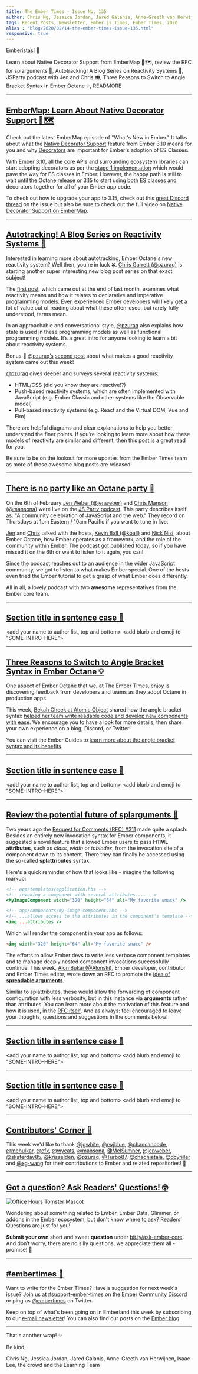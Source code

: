 ```yaml
---
title: The Ember Times - Issue No. 135
author: Chris Ng, Jessica Jordan, Jared Galanis, Anne-Greeth van Herwijnen, Isaac Lee, the crowd
tags: Recent Posts, Newsletter, Ember.js Times, Ember Times, 2020
alias : "blog/2020/02/14-the-ember-times-issue-135.html"
responsive: true
---
```


<SAYING-HELLO-IN-YOUR-FAVORITE-LANGUAGE> Emberistas! 🐹

<SOME-INTRO-HERE-TO-KEEP-THEM-SUBSCRIBERS-READING>
Learn about Native Decorator Support from EmberMap 🐹🗺️,
review the RFC for splarguments 💖,
Autotracking! A Blog Series on Reactivity Systems 🤖,
JSParty podcast with Jen and Chris 📻,
Three Reasons to Switch to Angle Bracket Syntax in Ember Octane 💡,
READMORE

---

## [EmberMap: Learn About Native Decorator Support 🐹🗺️](https://twitter.com/ember_map/status/1225464396471787525)

Check out the latest EmberMap episode of "What's New in Ember." It talks about what the [Native Decorator Support](https://emberjs.github.io/rfcs/0440-decorator-support.html) feature from Ember 3.10 means for you and why [Decorators](https://emberjs.github.io/rfcs/0408-decorators.html) are important for Ember's adoption of ES Classes.

With Ember 3.10, all the core APIs and surrounding ecosystem libraries can start adopting decorators as per the [stage 1 implementation](https://github.com/tc39/proposal-decorators) which would pave the way for ES classes in Ember. However, the happy path is still to wait until [the Octane release or 3.15](https://blog.emberjs.com/2019/12/20/ember-3-15-released.html) to start using both ES classes and decorators together for all of your Ember app code.

To check out how to upgrade your app to 3.15, check out this [great Discord thread](https://discuss.emberjs.com/t/question-about-the-native-decorator-support-feature/17474) on the issue but also be sure to check out the full video on [Native Decorator Support on EmberMap](https://embermap.com/topics/what-s-new-in-ember/native-decorator-support-3-10).

---

## [Autotracking! A Blog Series on Reactivity Systems 🤖](https://www.pzuraq.com/thinking-with-autotracking-what-makes-a-good-reactive-system/)

Interested in learning more about autotracking, Ember Octane's new reactivity system? Well then, you're in luck 🍀. [Chris Garrett (@pzuraq)](https://github.com/pzuraq) is starting another super interesting new blog post series on that exact subject!

The [first post](https://www.pzuraq.com/thinking-with-autotracking-what-makes-a-good-reactive-system/), which came out at the end of last month, examines what reactivity means and how it relates to declarative and imperative programming models. Even experienced Ember developers will likely get a lot of value out of reading about what these often-used, but rarely fully understood, terms mean. 

In an approachable and conversational style, [@pzuraq](https://github.com/pzuraq) also explains how state is used in these programming models as well as functional programming models. It’s a great intro for anyone looking to learn a bit about reactivity systems.

Bonus 🎉 [@pzuraq’s](https://github.com/pzuraq) [second post](https://www.pzuraq.com/thinking-with-autotracking-what-makes-a-good-reactive-system/) about what makes a good reactivity system came out this week!

[@pzuraq](https://github.com/pzuraq) dives deeper and surveys several reactivity systems:

- HTML/CSS (did you know they are reactive!?)
- Push-based reactivity systems, which are often implemented with JavaScript (e.g. Ember Classic and other systems like the Observable model)
- Pull-based reactivity systems (e.g. React and the Virtual DOM, Vue and Elm)

There are helpful diagrams and clear explanations to help you better understand the finer points. If you’re looking to learn more about how these models of reactivity are similar and different, then this post is a great read for you.

Be sure to be on the lookout for more updates from the Ember Times team as more of these awesome blog posts are released!

---

## [There is no party like an Octane party 🎊](https://changelog.com/jsparty/114)

On the 6th of February [Jen Weber (@jenweber)](https://github.com/jenweber) and [Chris Manson (@mansona)](https://github.com/mansona) were live on the [JS Party podcast](https://changelog.com/jsparty/114). This party describes itself as: "A community celebration of JavaScript and the web." They record on Thursdays at 1pm Eastern / 10am Pacific if you want to tune in live.

<!--alex ignore hostesses-hosts ball-->
[Jen](https://github.com/jenweber) and [Chris](https://github.com/mansona) talked with the hosts, [Kevin Ball (@kball)](https://github.com/kball) and [Nick Nisi](https://nicknisi.com/), about Ember Octane, how Ember operates as a framework, and the role of the community within Ember. The [podcast](https://changelog.com/jsparty/114) got published today, so if you have missed it on the 6th or want to listen to it again, you can!

<!--alex ignore hostesses-hosts special-->
Since the podcast reaches out to an audience in the wider JavaScript community, we got to listen to what makes Ember special. One of the hosts even tried the Ember tutorial to get a grasp of what Ember does differently.

All in all, a lovely podcast with two **awesome** representatives from the Ember core team. 

---

## [Section title in sentence case 🐹](#section-url)

<change section title emoji>
<consider adding some bold to your paragraph>

<add your name to author list, top and bottom>
<add blurb and emoji to "SOME-INTRO-HERE">

---

## [Three Reasons to Switch to Angle Bracket Syntax in Ember Octane 💡](https://spin.atomicobject.com/2020/02/12/ember-angle-bracket-syntax/)

One aspect of Ember Octane that we, at The Ember Times, enjoy is discovering feedback from developers and teams as they adopt Octane in production apps.

This week, [Bekah Cheek at Atomic Object](https://atomicobject.com/team/bekah-cheek) shared how the angle bracket syntax [helped her team write readable code and develop new components with ease](https://spin.atomicobject.com/2020/02/12/ember-angle-bracket-syntax/). We encourage you to have a look for more details, then share your own experience on a blog, Discord, or Twitter!

You can visit the Ember Guides to [learn more about the angle bracket syntax and its benefits](https://guides.emberjs.com/release/upgrading/current-edition/templates/).

---

## [Section title in sentence case 🐹](#section-url)

<change section title emoji>
<consider adding some bold to your paragraph>

<add your name to author list, top and bottom>
<add blurb and emoji to "SOME-INTRO-HERE">

---

## [Review the potential future of splarguments 💖](https://github.com/emberjs/rfcs/pull/593)


Two years ago the [Request for Comments (RFC) #311](https://emberjs.github.io/rfcs/0311-angle-bracket-invocation.html#html-attributes) made quite a splash: Besides an entirely new invocation syntax for Ember components, it suggested a novel feature that allowed Ember users to pass **HTML attributes**, such as _class_, _width_ or _tabindex_, from the invocation site of a component down to its content. There they can finally be accessed using the so-called **splattributes** syntax.

Here's a quick reminder of how that looks like - imagine the following markup:

```handlebars
<!-- app/templates/application.hbs -->
<!-- invoking a component with several attributes.... -->
<MyImageComponent width="320" height="64" alt="My favorite snack" />
```

```handlebars
<!-- app/components/my-image-component.hbs -->
<!-- ...allows access to the attributes in the component's template -->
<img ...attributes />
```

Which will render the component in your app as follows:

```html
<img width="320" height="64" alt="My favorite snacc" />
```

The efforts to allow Ember devs to write less verbose component templates and to manage deeply nested component invocations successfully continue. This week, [Alon Bukai (@Alonski)](https://github.com/Alonski), Ember developer, contributor and Ember Times editor, wrote down an RFC to promote the [idea of **spreadable arguments**](https://github.com/emberjs/rfcs/blob/1c90e48eeec9a990627a6ce1e9f70391ba95bbb7/text/0000-spreadable-arguments.md).

Similar to splattributes, these would allow the forwarding of component configuration with less verbosity, but in this instance via **arguments** rather than attributes. You can learn more about the motivation of this feature and how it is used, in the [RFC itself](https://github.com/emberjs/rfcs/pull/593). And as always: feel encouraged to leave your thoughts, questions and suggestions in the comments below!

---

## [Section title in sentence case 🐹](#section-url)

<change section title emoji>
<consider adding some bold to your paragraph>

<add your name to author list, top and bottom>
<add blurb and emoji to "SOME-INTRO-HERE">

---

## [Section title in sentence case 🐹](#section-url)

<change section title emoji>
<consider adding some bold to your paragraph>

<add your name to author list, top and bottom>
<add blurb and emoji to "SOME-INTRO-HERE">

---

## [Contributors' Corner 👏](https://guides.emberjs.com/release/contributing/repositories/)

<p>This week we'd like to thank <a href="https://github.com/jgwhite" target="gh-user">@jgwhite</a>, <a href="https://github.com/rwjblue" target="gh-user">@rwjblue</a>, <a href="https://github.com/chancancode" target="gh-user">@chancancode</a>, <a href="https://github.com/mehulkar" target="gh-user">@mehulkar</a>, <a href="https://github.com/efx" target="gh-user">@efx</a>, <a href="https://github.com/wycats" target="gh-user">@wycats</a>, <a href="https://github.com/mansona" target="gh-user">@mansona</a>, <a href="https://github.com/MelSumner" target="gh-user">@MelSumner</a>, <a href="https://github.com/jenweber" target="gh-user">@jenweber</a>, <a href="https://github.com/skaterdav85" target="gh-user">@skaterdav85</a>, <a href="https://github.com/krisselden" target="gh-user">@krisselden</a>, <a href="https://github.com/pzuraq" target="gh-user">@pzuraq</a>, <a href="https://github.com/Turbo87" target="gh-user">@Turbo87</a>, <a href="https://github.com/chadhietala" target="gh-user">@chadhietala</a>, <a href="https://github.com/dcyriller" target="gh-user">@dcyriller</a> and <a href="https://github.com/xg-wang" target="gh-user">@xg-wang</a>  for their contributions to Ember and related repositories! 💖</p>

---

## [Got a question? Ask Readers' Questions! 🤓](https://docs.google.com/forms/d/e/1FAIpQLScqu7Lw_9cIkRtAiXKitgkAo4xX_pV1pdCfMJgIr6Py1V-9Og/viewform)

<div class="blog-row">
  <img class="float-right small transparent padded" alt="Office Hours Tomster Mascot" title="Readers' Questions" src="/images/tomsters/officehours.png" />

  <p>Wondering about something related to Ember, Ember Data, Glimmer, or addons in the Ember ecosystem, but don't know where to ask? Readers’ Questions are just for you!</p>

  <p><strong>Submit your own</strong> short and sweet <strong>question</strong> under <a href="https://bit.ly/ask-ember-core" target="rq">bit.ly/ask-ember-core</a>. And don’t worry, there are no silly questions, we appreciate them all - promise! 🤞</p>
</div>

---

## [#embertimes 📰](https://blog.emberjs.com/tags/newsletter.html)

Want to write for the Ember Times? Have a suggestion for next week's issue? Join us at [#support-ember-times](https://discordapp.com/channels/480462759797063690/485450546887786506) on the [Ember Community Discord](https://discordapp.com/invite/zT3asNS) or ping us [@embertimes](https://twitter.com/embertimes) on Twitter.

Keep on top of what's been going on in Emberland this week by subscribing to our [e-mail newsletter](https://the-emberjs-times.ongoodbits.com/)! You can also find our posts on the [Ember blog](https://emberjs.com/blog/tags/newsletter.html).

---

That's another wrap! ✨

Be kind,

Chris Ng, Jessica Jordan, Jared Galanis, Anne-Greeth van Herwijnen, Isaac Lee, the crowd and the Learning Team
